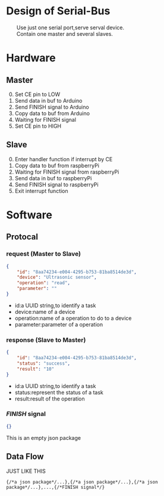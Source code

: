 # Design of Serial-Bus
&emsp;&emsp;Use just one serial port,serve serval device.<br>
&emsp;&emsp;Contain one master and several slaves.
# Hardware

## Master
0. Set CE pin to LOW
1. Send data in buf to Arduino
2. Send FINISH signal to Arduino
3. Copy data to buf from Arduino
4. Waiting for FINISH signal
5. Set CE pin to HIGH

## Slave
0. Enter handler function if interrupt by CE
1. Copy data to buf from raspberryPi
2. Waiting for FINISH signal from raspberryPi
3. Send data in buf to raspberryPi
4. Send FINISH signal to raspberryPi
5. Exit interrupt function

# Software

## Protocal

### request (Master to Slave)
```json
{
    "id": "8aa74234-e004-4295-b753-81ba8514de3d",
    "device": "Ultrasonic sensor",
    "operation": "read",
    "parameter": ""
}
```
* id:a UUID string,to identify a task
* device:name of a device
* operation:name of a operation to do to a device
* parameter:parameter of a operation

### response (Slave to Master)
```json
{
    "id": "8aa74234-e004-4295-b753-81ba8514de3d",
    "status": "success",
    "result": "10"
}
```
* id:a UUID string,to identify a task
* status:represent the status of a task
* result:result of the operation

### ***FINISH*** signal
```json
{}
```
This is an empty json package

## Data Flow
JUST LIKE THIS
```
{/*a json package*/...},{/*a json package*/...},{/*a json package*/...},...,{/*FINISH signal*/}
```